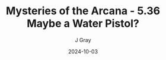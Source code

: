 ---
title: 'Mysteries of the Arcana - 5.36 Maybe a Water Pistol?'
alt: 'Mysteries of the Arcana'
date: '2024-10-03'
author: 'J Gray'
artist: 'Keira'
---